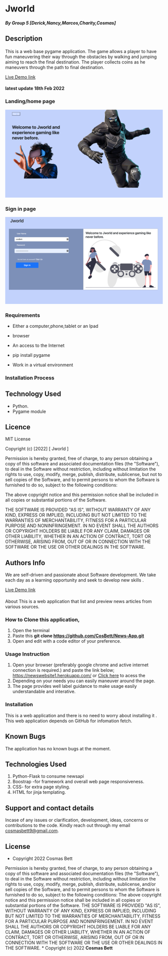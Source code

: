 # Jworld

##### By Group 5 [Derick,Nancy,Marcos,Charity,Cosmas]


## Description

#### 
This is a web base pygame application. The game  allows a player to have fun maneuvering their way through the obstacles by walking and jumping aiming to reach the final destination. The player collects coins as he maneuvers through the path to final destination. 

<a href="" > Live Demo link</a> 

#### latest update **18th Feb 2022**

### Landing/home page
![Homepage](./app/static/images/homepage.jpg)

### Sign in page
![signinpage](./app/static/images/signinpage.jpg)

### Requirements

* Either a computer,phone,tablet or an Ipad

* browser

* An access to the Internet

* pip install pygame

* Work in a virtual environment


### Installation Process


## Technology Used

* Python.
* Pygame module


## Licence

MIT License

Copyright (c) [2022] [ Jworld ]

Permission is hereby granted, free of charge, to any person obtaining a copy
of this software and associated documentation files (the "Software"), to deal
in the Software without restriction, including without limitation the rights
to use, copy, modify, merge, publish, distribute, sublicense, but not to sell
copies of the Software, and to permit persons to whom the Software is
furnished to do so, subject to the following conditions:

The above copyright notice and this permission notice shall be included in all
copies or substantial portions of the Software.

THE SOFTWARE IS PROVIDED "AS IS", WITHOUT WARRANTY OF ANY KIND, EXPRESS OR
IMPLIED, INCLUDING BUT NOT LIMITED TO THE WARRANTIES OF MERCHANTABILITY,
FITNESS FOR A PARTICULAR PURPOSE AND NONINFRINGEMENT. IN NO EVENT SHALL THE
AUTHORS OR COPYRIGHT HOLDERS BE LIABLE FOR ANY CLAIM, DAMAGES OR OTHER
LIABILITY, WHETHER IN AN ACTION OF CONTRACT, TORT OR OTHERWISE, ARISING FROM,
OUT OF OR IN CONNECTION WITH THE SOFTWARE OR THE USE OR OTHER DEALINGS IN THE
SOFTWARE.


## Authors Info

We are self-driven and passionate about Software development. We take each day as a learning opportunity and seek to develop new skills .

<a href="https://newswebsite1.herokuapp.com/" > Live Demo link</a> 
 

#### 
About
This is a web application that list and preview news articles from various sources.

### How to Clone this application,
 1. Open the terminal
 2. Paste this <strong> git clone https://github.com/CosBett/News-App.git </strong>
3. Open and edit with a code editor of your preference.

### Usage Instruction
1. Open your browser (preferably google chrome and active internet connection is required.) and paste the link below; https://newswebsite1.herokuapp.com/
 or <a href="https://newswebsite1.herokuapp.com/" > Click here</a> to acess the 
2. Depending on your needs you can easily maneuver around the page.
3. The page provides well label guidance to make usage easily understandable and interative.

### Installation
This is a web application and there is no need to worry about installing it . This web application depends on GitHub for infomation fetch.

## Known Bugs
The application has no known bugs at the moment. 

## Technologies Used
1. Python-Flask to consume newsapi
2. Boostrap -for framework and overall web page responsiveness.
3. CSS- for extra page styling. 
4. HTML for jinja templating.
## Support and contact details

Incase of any issues or clarification, development, ideas, concerns or contributions to the code.  Kindly reach out through my email cosmasbett9@gmail.com.
## License

* Copyright 2022 Cosmas Bett

Permission is hereby granted, free of charge, to any person obtaining a copy of this software and associated documentation files (the "Software"), to deal in the Software without restriction, including without limitation the rights to use, copy, modify, merge, publish, distribute, sublicense, and/or sell copies of the Software, and to permit persons to whom the Software is furnished to do so, subject to the following conditions:
The above copyright notice and this permission notice shall be included in all copies or substantial portions of the Software.
THE SOFTWARE IS PROVIDED "AS IS", WITHOUT WARRANTY OF ANY KIND, EXPRESS OR IMPLIED, INCLUDING BUT NOT LIMITED TO THE WARRANTIES OF MERCHANTABILITY, FITNESS FOR A PARTICULAR PURPOSE AND NONINFRINGEMENT. IN NO EVENT SHALL THE AUTHORS OR COPYRIGHT HOLDERS BE LIABLE FOR ANY CLAIM, DAMAGES OR OTHER LIABILITY, WHETHER IN AN ACTION OF CONTRACT, TORT OR OTHERWISE, ARISING FROM, OUT OF OR IN CONNECTION WITH THE SOFTWARE OR THE USE OR OTHER DEALINGS IN THE SOFTWARE.
*
Copyright (c) 2022 **Cosmas Bett**
  
